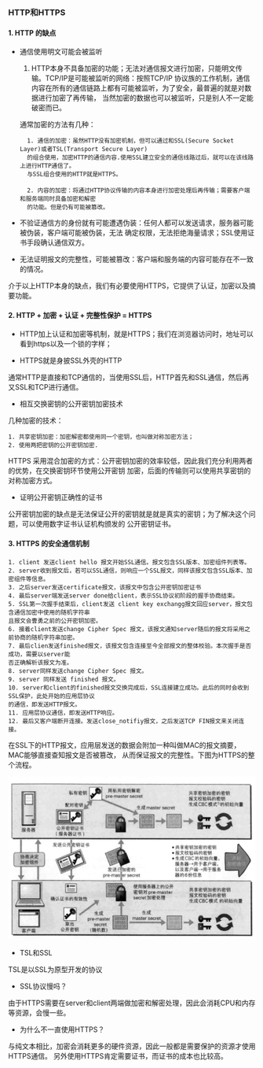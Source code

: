 ### HTTP和HTTPS

#### 1. HTTP 的缺点

- 通信使用明文可能会被监听

    1. HTTP本身不具备加密的功能；无法对通信报文进行加密，只能明文传输。TCP/IP是可能被监听的网络：按照TCP/IP
    协议族的工作机制，通信内容在所有的通信链路上都有可能被监听，为了安全，最普遍的就是对数据进行加密了再传输，
    当然加密的数据也可以被监听，只是别人不一定能破密而已。
    
    通常加密的方法有几种：
    
        1. 通信的加密：虽然HTTP没有加密机制，但可以通过和SSL(Secure Socket Layer)或者TSL(Transport Secure Layer)
        的组合使用，加密HTTP的通信内容.使用SSL建立安全的通信线路过后，就可以在该线路上进行HTTP通信了。
        与SSL组合使用的HTTP就是HTTPS。
        
        2. 内容的加密：将通过HTTP协议传输的内容本身进行加密处理后再传输；需要客户端和服务端同时具备加密和解密
        的功能。但是仍有可能被篡改。
        
- 不验证通信方的身份就有可能遭遇伪装：任何人都可以发送请求，服务器可能被伪装，客户端可能被伪装，无法
    确定权限，无法拒绝海量请求；SSL使用证书手段确认通信双方。
    
-  无法证明报文的完整性，可能被篡改：客户端和服务端的内容可能存在不一致的情况。
    
 介于以上HTTP本身的缺点，我们有必要使用HTTPS，它提供了认证，加密以及摘要功能。
 
 #### 2. HTTP + 加密 + 认证 + 完整性保护 = HTTPS
 
- HTTP加上认证和加密等机制，就是HTTPS；我们在浏览器访问时，地址可以看到https以及一个锁的字样；

- HTTPS就是身披SSL外壳的HTTP

通常HTTP是直接和TCP通信的，当使用SSL后，HTTP首先和SSL通信，然后再又SSL和TCP进行通信。

- 相互交换密钥的公开密钥加密技术

几种加密的技术：
    
    1. 共享密钥加密：加密解密都使用同一个密钥，也叫做对称加密方法；
    2. 使用两把密钥的公开密钥加密.
    
HTTPS 采用混合加密的方式：公开密钥加密的效率较低，因此我们充分利用两者的优势，在交换密钥环节使用公开密钥
加密，后面的传输则可以使用共享密钥的对称加密方式。

- 证明公开密钥正确性的证书

公开密钥加密的缺点是无法保证公开的密钥就是就是真实的密钥；为了解决这个问题，可以使用数字证书认证机构颁发的
公开密钥证书。

#### 3. HTTPS 的安全通信机制

    1. client 发送client hello 报文开始SSL通信。报文包含SSL版本、加密组件列表等。
    2. server收到报文后，若可以SSL通信，则响应一个SSL报文，同样该报文包含SSL版本、加密组件等信息。
    3. 之后server发送certificate报文，该报文中包含公开密钥加密证书
    4. 最后server端发送server done给client，表示SSL协议初阶段的握手协商结束。
    5. SSL第一次握手结束后，client发送 client key exchangg报文回应server，报文包含通信加密中使用的随机字符串
    且报文会曹勇之前的公开密钥加密。
    6. 接着client发送change Cipher Spec 报文，该报文通知server随后的报文将采用之前协商的随机字符串加密。
    7. 最后clien发送finished报文，该报文包含连接至今全部报文的整体校验。本次握手是否成功，需要以server能
    否正确解析该报文为准。
    8. server同样发送change Cipher Spec 报文。
    9. server 同样发送 finished 报文。
    10. server和client的finished报文交换完成后，SSL连接建立成功。此后的同时会收到SSL保护，此处开始的应用层协议
    的通信，即发送HTTP报文。
    11. 应用层协议通信，即发送HTTP响应。
    12. 最后又客户端断开连接。发送close_notifiy报文，之后发送TCP FIN报文来关闭连接。
    
 在SSL下的HTTP报文，应用层发送的数据会附加一种叫做MAC的报文摘要，MAC能够直接查知报文是否被篡改，
 从而保证报文的完整性。下图为HTTPS的整个流程。
 
 ![HTTPS的整个流程](https://github.com/ytuan996/notebook/blob/master/image/HTTPS%E5%BB%BA%E7%AB%8B%E9%80%9A%E4%BF%A1%E7%9A%84%E6%95%B4%E4%B8%AA%E6%B5%81%E7%A8%8B.png?raw=true)
 
 - TSL和SSL
 
 TSL是以SSL为原型开发的协议
 
 - SSL协议慢吗？
 
 由于HTTPS需要在server和client两端做加密和解密处理，因此会消耗CPU和内存等资源，会慢一些。
 
 - 为什么不一直使用HTTPS？
 
 与纯文本相比，加密会消耗更多的硬件资源，因此一般都是需要保护的资源才使用HTTPS通信。
 另外使用HTTPS肯定需要证书，而证书的成本也比较高。
 